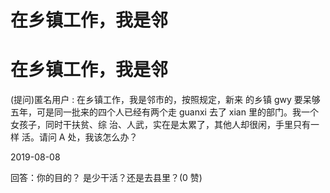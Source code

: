 # 在乡镇工作，我是邻

# 在乡镇工作，我是邻

(提问)匿名用户 : 在乡镇工作，我是邻市的，按照规定，新来 的乡镇 gwy 要呆够五年，可是同一批来的四个人已经有两个走 guanxi 去了 xian 里的部门。我一个女孩子，同时干扶贫、综 治、人武，实在是太累了，其他人却很闲，手里只有一样 活。请问 A 处，我该怎么办？

2019-08-08

回答：你的目的？ 是少干活？还是去县里？(0 赞)